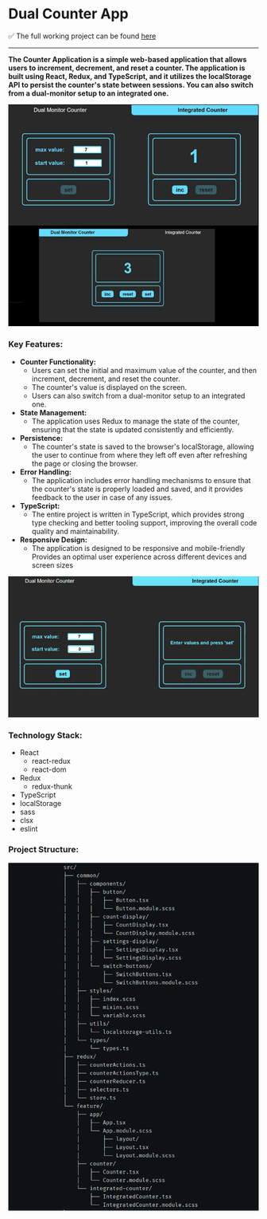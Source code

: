 # Dual Counter App

:white_check_mark: The full working project can be found [here](https://dual-counter.netlify.app/)
___
**The Counter Application is a simple web-based application that allows users to increment, decrement, and reset a counter. The application is built using React, Redux, and TypeScript, and it utilizes the localStorage API to persist the counter's state between sessions.
You can also switch from a dual-monitor setup to an integrated one.**

![counter](src/common/assets/read-me/counter2.jpg)

### Key Features:
+ **Counter Functionality:**
  + Users can set the initial and maximum value of the counter, and then increment, decrement, and reset the counter. 
  + The counter's value is displayed on the screen.
  + Users can also switch from a dual-monitor setup to an integrated one.
+ **State Management:**
  + The application uses Redux to manage the state of the counter, ensuring that the state is updated consistently and efficiently.
+ **Persistence:**
  + The counter's state is saved to the browser's localStorage, allowing the user to continue from where they left off even after refreshing the page or closing the browser.
+ **Error Handling:**
  + The application includes error handling mechanisms to ensure that the counter's state is properly loaded and saved, and it provides feedback to the user in case of any issues.
+ **TypeScript:**
  + The entire project is written in TypeScript, which provides strong type checking and better tooling support, improving the overall code quality and maintainability.
+ **Responsive Design:**
  + The application is designed to be responsive and mobile-friendly
    Provides an optimal user experience across different devices and screen sizes

![counter gif](src/common/assets/read-me/counter.gif)

### Technology Stack:
+ React
  + react-redux
  + react-dom
+ Redux
  + redux-thunk
+ TypeScript
+ localStorage
+ sass
+ clsx
+ eslint

### Project Structure:
![structure](src/common/assets/read-me/structure.png)
